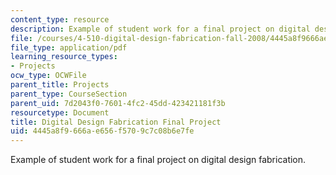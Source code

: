 ```yaml
---
content_type: resource
description: Example of student work for a final project on digital design fabrication.
file: /courses/4-510-digital-design-fabrication-fall-2008/4445a8f9666ae656f5709c7c08b6e7fe_final_example3.pdf
file_type: application/pdf
learning_resource_types:
- Projects
ocw_type: OCWFile
parent_title: Projects
parent_type: CourseSection
parent_uid: 7d2043f0-7601-4fc2-45dd-423421181f3b
resourcetype: Document
title: Digital Design Fabrication Final Project
uid: 4445a8f9-666a-e656-f570-9c7c08b6e7fe
---
```

Example of student work for a final project on digital design fabrication.

